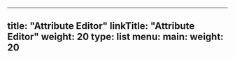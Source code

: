 
---
title: "Attribute Editor"
linkTitle: "Attribute Editor"
weight: 20
type: list
menu:
  main:
    weight: 20
---



